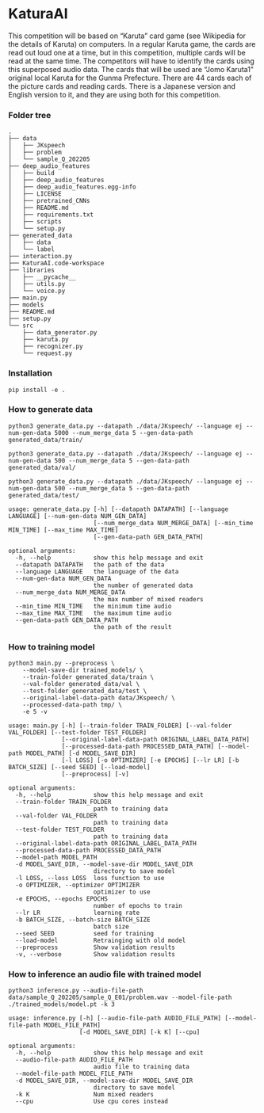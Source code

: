# KaturaAI
This competition will be based on “Karuta” card game (see Wikipedia for the details of Karuta) on computers. In
a regular Karuta game, the cards are read out loud one at a time, but in this competition, multiple cards will be
read at the same time. The competitors will have to identify the cards using this superposed audio data. The cards
that will be used are “Jomo Karuta1” original local Karuta for the Gunma Prefecture. There are 44 cards each of
the picture cards and reading cards. There is a Japanese version and English version to it, and they are using both
for this competition.
### Folder tree

```
.
├── data
│   ├── JKspeech
│   ├── problem
│   └── sample_Q_202205
├── deep_audio_features
│   ├── build
│   ├── deep_audio_features
│   ├── deep_audio_features.egg-info
│   ├── LICENSE
│   ├── pretrained_CNNs
│   ├── README.md
│   ├── requirements.txt
│   ├── scripts
│   └── setup.py
├── generated_data
│   ├── data
│   └── label
├── interaction.py
├── KaturaAI.code-workspace
├── libraries
│   ├── __pycache__
│   ├── utils.py
│   └── voice.py
├── main.py
├── models
├── README.md
├── setup.py
└── src
    ├── data_generator.py
    ├── karuta.py
    ├── recognizer.py
    └── request.py
```

### Installation

```
pip install -e .
```

### How to generate data

```
python3 generate_data.py --datapath ./data/JKspeech/ --language ej --num-gen-data 5000 --num_merge_data 5 --gen-data-path generated_data/train/
```


```
python3 generate_data.py --datapath ./data/JKspeech/ --language ej --num-gen-data 500 --num_merge_data 5 --gen-data-path generated_data/val/
```

```
python3 generate_data.py --datapath ./data/JKspeech/ --language ej --num-gen-data 500 --num_merge_data 5 --gen-data-path generated_data/test/
```

```
usage: generate_data.py [-h] [--datapath DATAPATH] [--language LANGUAGE] [--num-gen-data NUM_GEN_DATA]
                        [--num_merge_data NUM_MERGE_DATA] [--min_time MIN_TIME] [--max_time MAX_TIME]
                        [--gen-data-path GEN_DATA_PATH]

optional arguments:
  -h, --help            show this help message and exit
  --datapath DATAPATH   the path of the data
  --language LANGUAGE   the language of the data
  --num-gen-data NUM_GEN_DATA
                        the number of generated data
  --num_merge_data NUM_MERGE_DATA
                        the max number of mixed readers
  --min_time MIN_TIME   the minimum time audio
  --max_time MAX_TIME   the maximum time audio
  --gen-data-path GEN_DATA_PATH
                        the path of the result

```

### How to training model

```
python3 main.py --preprocess \
    --model-save-dir trained_models/ \
    --train-folder generated_data/train \
    --val-folder generated_data/val \
    --test-folder generated_data/test \
    --original-label-data-path data/JKspeech/ \
    --processed-data-path tmp/ \
    -e 5 -v
```

```
usage: main.py [-h] [--train-folder TRAIN_FOLDER] [--val-folder VAL_FOLDER] [--test-folder TEST_FOLDER]
               [--original-label-data-path ORIGINAL_LABEL_DATA_PATH]
               [--processed-data-path PROCESSED_DATA_PATH] [--model-path MODEL_PATH] [-d MODEL_SAVE_DIR]
               [-l LOSS] [-o OPTIMIZER] [-e EPOCHS] [--lr LR] [-b BATCH_SIZE] [--seed SEED] [--load-model]
               [--preprocess] [-v]

optional arguments:
  -h, --help            show this help message and exit
  --train-folder TRAIN_FOLDER
                        path to training data
  --val-folder VAL_FOLDER
                        path to training data
  --test-folder TEST_FOLDER
                        path to training data
  --original-label-data-path ORIGINAL_LABEL_DATA_PATH
  --processed-data-path PROCESSED_DATA_PATH
  --model-path MODEL_PATH
  -d MODEL_SAVE_DIR, --model-save-dir MODEL_SAVE_DIR
                        directory to save model
  -l LOSS, --loss LOSS  loss function to use
  -o OPTIMIZER, --optimizer OPTIMIZER
                        optimizer to use
  -e EPOCHS, --epochs EPOCHS
                        number of epochs to train
  --lr LR               learning rate
  -b BATCH_SIZE, --batch-size BATCH_SIZE
                        batch size
  --seed SEED           seed for training
  --load-model          Retrainging with old model
  --preprocess          Show validation results
  -v, --verbose         Show validation results

```

### How to inference an audio file with trained model

```
python3 inference.py --audio-file-path data/sample_Q_202205/sample_Q_E01/problem.wav --model-file-path ./trained_models/model.pt -k 3 
```

```
usage: inference.py [-h] [--audio-file-path AUDIO_FILE_PATH] [--model-file-path MODEL_FILE_PATH]
                    [-d MODEL_SAVE_DIR] [-k K] [--cpu]

optional arguments:
  -h, --help            show this help message and exit
  --audio-file-path AUDIO_FILE_PATH
                        audio file to training data
  --model-file-path MODEL_FILE_PATH
  -d MODEL_SAVE_DIR, --model-save-dir MODEL_SAVE_DIR
                        directory to save model
  -k K                  Num mixed readers
  --cpu                 Use cpu cores instead
```
